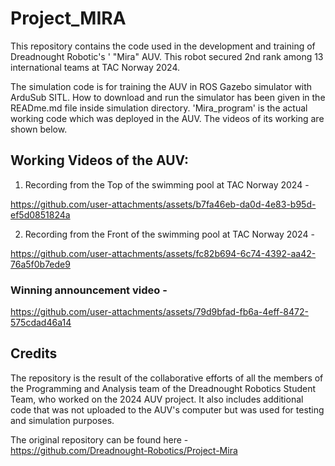 # Project_MIRA

This repository contains the code used in the development and training of Dreadnought Robotic's ' "Mira" AUV. This robot secured 2nd rank among 13 international teams at TAC Norway 2024.

The simulation code is for training the AUV in ROS Gazebo simulator with ArduSub SITL. How to download and run the simulator has been given in the READme.md file inside simulation directory. 'Mira_program' is the actual working code which was deployed in the AUV. The videos of its working are shown below.

## Working Videos of the AUV:
1) Recording from the Top of the swimming pool at TAC Norway 2024 -

https://github.com/user-attachments/assets/b7fa46eb-da0d-4e83-b95d-ef5d0851824a

2) Recording from the Front of the swimming pool at TAC Norway 2024 -

https://github.com/user-attachments/assets/fc82b694-6c74-4392-aa42-76a5f0b7ede9

### Winning announcement video -

https://github.com/user-attachments/assets/79d9bfad-fb6a-4eff-8472-575cdad46a14

## Credits

The repository is the result of the collaborative efforts of all the members of the Programming and Analysis team of the Dreadnought Robotics Student Team, who worked on the 2024 AUV project. It also includes additional code that was not uploaded to the AUV's computer but was used for testing and simulation purposes.

The original repository can be found here - https://github.com/Dreadnought-Robotics/Project-Mira
